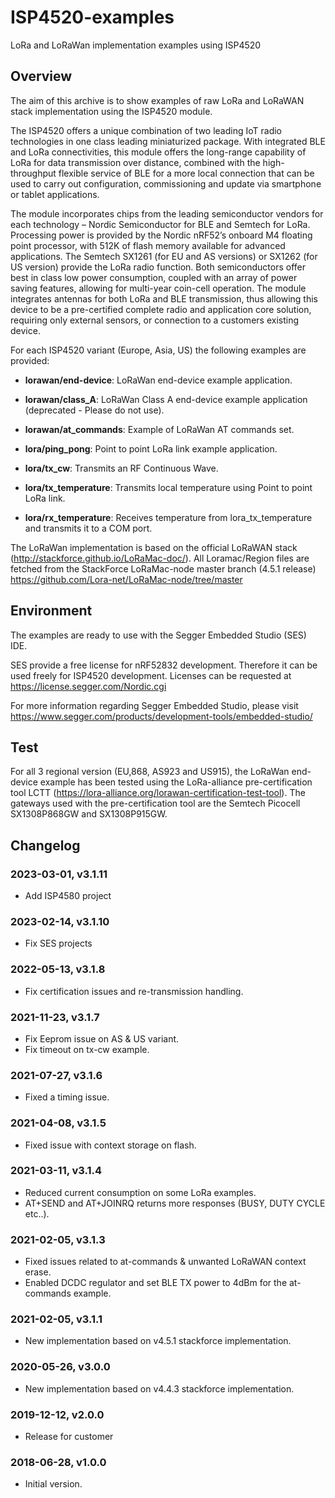 # ISP4520-examples
LoRa and LoRaWan implementation examples using ISP4520

## Overview

The aim of this archive is to show examples of raw LoRa and LoRaWAN stack implementation using the ISP4520 module.

The ISP4520 offers a unique combination of two leading IoT radio technologies in one class leading miniaturized package. With integrated BLE and LoRa connectivities, this module offers the long-range capability of LoRa for data transmission over distance, combined with the high-throughput flexible service of BLE for a more local connection that can be used to carry out configuration, commissioning and update via smartphone or tablet applications.
 
The module incorporates chips from the leading semiconductor vendors for each technology – Nordic Semiconductor for BLE and Semtech for LoRa. Processing power is provided by the Nordic nRF52’s onboard M4 floating point processor, with 512K of flash memory available for advanced applications. The Semtech SX1261 (for EU and AS versions) or SX1262 (for US version) provide the LoRa radio function. Both semiconductors offer best in class low power consumption, coupled with an array of power saving features, allowing for multi-year coin-cell operation. The module integrates antennas for both LoRa and BLE transmission, thus allowing this device to be a pre-certified complete radio and application core solution, requiring only external sensors, or connection to a customers existing device.

For each ISP4520 variant (Europe, Asia, US) the following examples are provided:

* **lorawan/end-device**: LoRaWan end-device example application.

* **lorawan/class_A**: LoRaWan Class A end-device example application (deprecated - Please do not use).

* **lorawan/at_commands**: Example of LoRaWan AT commands set.

* **lora/ping_pong**: Point to point LoRa link example application.

* **lora/tx_cw**: Transmits an RF Continuous Wave.

* **lora/tx_temperature**: Transmits local temperature using Point to point LoRa link.

* **lora/rx_temperature**: Receives temperature from lora_tx_temperature and transmits it to a COM port.

The LoRaWan implementation is based on the official LoRaWAN stack (http://stackforce.github.io/LoRaMac-doc/).
All Loramac/Region files are fetched from the StackForce LoRaMac-node master branch (4.5.1 release)
https://github.com/Lora-net/LoRaMac-node/tree/master

## Environment

The examples are ready to use with the Segger Embedded Studio (SES) IDE.

SES provide a free license for nRF52832 development. Therefore it can be used freely for ISP4520 development.
Licenses can be requested at https://license.segger.com/Nordic.cgi

For more information regarding Segger Embedded Studio, please visit https://www.segger.com/products/development-tools/embedded-studio/

## Test

For all 3 regional version (EU,868, AS923 and US915), the LoRaWan end-device example has been tested using the LoRa-alliance pre-certification tool LCTT (https://lora-alliance.org/lorawan-certification-test-tool).
The gateways used with the pre-certification tool are the Semtech Picocell SX1308P868GW and SX1308P915GW.

## Changelog

### 2023-03-01, v3.1.11

- Add ISP4580 project

### 2023-02-14, v3.1.10

- Fix SES projects

### 2022-05-13, v3.1.8

- Fix certification issues and re-transmission handling.

### 2021-11-23, v3.1.7

- Fix Eeprom issue on AS & US variant.
- Fix timeout on tx-cw example.

### 2021-07-27, v3.1.6

- Fixed a timing issue.

### 2021-04-08, v3.1.5

- Fixed issue with context storage on flash.

### 2021-03-11, v3.1.4

- Reduced current consumption on some LoRa examples.
- AT+SEND and AT+JOINRQ returns more responses (BUSY, DUTY CYCLE etc..).

### 2021-02-05, v3.1.3

- Fixed issues related to at-commands & unwanted LoRaWAN context erase. 
- Enabled DCDC regulator and set BLE TX power to 4dBm for the at-commands example.

### 2021-02-05, v3.1.1

- New implementation based on v4.5.1 stackforce implementation.

### 2020-05-26, v3.0.0

- New implementation based on v4.4.3 stackforce implementation.

### 2019-12-12, v2.0.0

- Release for customer

### 2018-06-28, v1.0.0

- Initial version.
